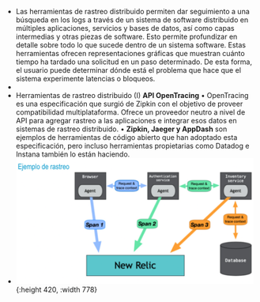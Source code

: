 - Las herramientas de rastreo distribuido permiten dar seguimiento a una búsqueda en los logs a través de un sistema de software distribuido en múltiples aplicaciones, servicios y bases de datos, así como capas intermedias y otras piezas de software. Esto permite profundizar en detalle sobre todo lo que sucede dentro de un sistema software.
  Estas herramientas ofrecen representaciones gráficas que muestran cuánto tiempo ha tardado una
  solicitud en un paso determinado. De esta forma, el usuario puede determinar dónde está el problema
  que hace que el sistema experimente latencias o bloqueos.
-
- Herramientas de rastreo distribuido (I)
  **API OpenTracing**
  • OpenTracing es una especificación que surgió de Zipkin con el objetivo de proveer compatibilidad
  multiplataforma. Ofrece un proveedor neutro a nivel de API para agregar rastreo a las aplicaciones e
  integrar esos datos en sistemas de rastreo distribuido.
  • **Zipkin, Jaeger y AppDash** son ejemplos de herramientas de código abierto que han adoptado esta
  especificación, pero incluso herramientas propietarias como Datadog e Instana también lo están
  haciendo.
- ![image.png](../assets/image_1723591953602_0.png){:height 420, :width 778}
